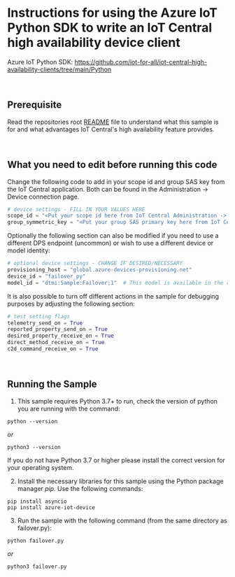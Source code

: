 # Instructions for using the Azure IoT Python SDK to write an IoT Central high availability device client

Azure IoT Python SDK: https://github.com/iot-for-all/iot-central-high-availability-clients/tree/main/Python

&nbsp;
## Prerequisite

Read the repositories root [README](https://github.com/iot-for-all/iot-central-high-availability-clients/blob/main/README.md) file to understand what this sample is for and what advantages IoT Central's high availability feature provides. 

&nbsp;
## What you need to edit before running this code

Change the following code to add in your scope id and group SAS key from the IoT Central application.  Both can be found in the Administration -> Device connection page.

``` Python
# device settings - FILL IN YOUR VALUES HERE
scope_id = "<Put your scope id here from IoT Central Administration -> Device connection>"
group_symmetric_key = "<Put your group SAS primary key here from IoT Central Administration -> Device Connection -> SAS-IoT-Devices>"
```

Optionally the following section can also be modified if you need to use a different DPS endpoint (uncommon) or wish to use a different device or model identity:

``` Python
# optional device settings - CHANGE IF DESIRED/NECESSARY
provisioning_host = "global.azure-devices-provisioning.net"
device_id = "failover_py"
model_id = "dtmi:Sample:Failover;1"  # This model is available in the root of the Github repo (Failover.json) and can be imported into your Azure IoT central application
```
It is also possible to turn off different actions in the sample for debugging purposes by adjusting the following section:

``` Python
# test setting flags
telemetry_send_on = True
reported_property_send_on = True
desired_property_receive_on = True
direct_method_receive_on = True
c2d_command_receive_on = True
```

&nbsp;
## Running the Sample

1. This sample requires Python 3.7+ to run, check the version of python you are running with the command:

``` shell
python --version
```
*or*
``` shell
python3 --version
```
If you do not have Python 3.7 or higher please install the correct version for your operating system.

2. Install the necessary libraries for this sample using the Python package manager *pip*.  Use the following commands:

``` shell
pip install asyncio
pip install azure-iot-device
```
3. Run the sample with the following command (from the same directory as failover.py):

``` shell
python failover.py
```
*or*
``` shell
python3 failover.py
``` 
